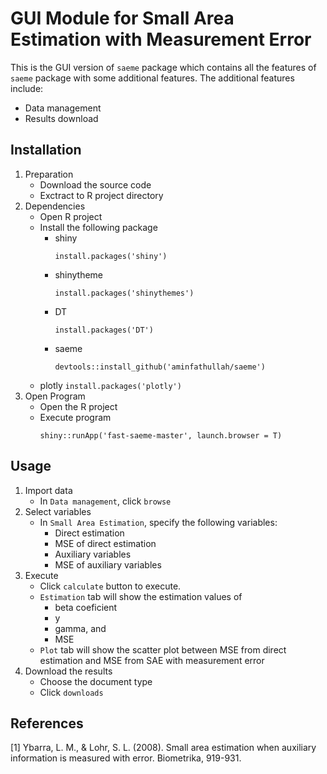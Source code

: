 # GUI Module for Small Area Estimation with Measurement Error
This is the GUI version of `saeme` package which contains all the features of `saeme` package with some additional features. The additional features include:
* Data management
* Results download

Installation
----
1. Preparation
	* Download the source code
	* Exctract to R project directory
2. Dependencies
	* Open R project
	* Install the following package
		* shiny
          ````
          install.packages('shiny')
          ````
		* shinytheme
          ````
          install.packages('shinythemes')
          ````
		* DT
          ````
          install.packages('DT')
          ````
		* saeme
          ````
          devtools::install_github('aminfathullah/saeme')
          ````
    * plotly
          ````
          install.packages('plotly')
          ````
3. Open Program
	* Open the R project
	* Execute program
      ````
      shiny::runApp('fast-saeme-master', launch.browser = T)
      ````
Usage
----
 1. Import data
 	* In `Data management`, click `browse`
 2. Select variables
 	* In `Small Area Estimation`, specify the following variables:
 		* Direct estimation
 		* MSE of direct estimation
 		* Auxiliary variables
 		* MSE of auxiliary variables
 3. Execute
 	* Click `calculate` button to execute.
 	* `Estimation` tab will show the estimation values of 
 		* beta coeficient
 		* y
 		* gamma, and
 		* MSE
 	* `Plot` tab will show the scatter plot between MSE from direct estimation and MSE from SAE with measurement error
 4. Download the results
 	* Choose the document type
 	* Click `downloads`

References
----
[1] Ybarra, L. M., & Lohr, S. L. (2008). Small area estimation when auxiliary information is measured with error. Biometrika, 919-931.